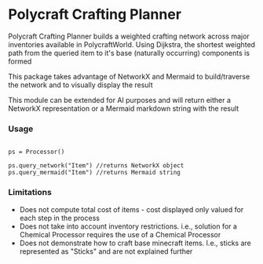 # Polycraft Crafting Planner
Polycraft Crafting Planner builds a weighted crafting network across major inventories available in PolycraftWorld.
Using Dijkstra, the shortest weighted path from the queried item to it's base (naturally occurring) components is formed

This package takes advantage of NetworkX and Mermaid to build/traverse the network and to visually display the result

This module can be extended for AI purposes and will return either a NetworkX representation or a Mermaid markdown string with the result

### Usage
<code>
ps = Processor()<br>
ps.query_network("Item") //returns NetworkX object
ps.query_mermaid("Item") //returns Mermaid string
</code> 

### Limitations
* Does not compute total cost of items - cost displayed only valued for each step in the process
* Does not take into account inventory restrictions. i.e., solution for a Chemical Processor requires the use of a Chemical Processor
* Does not demonstrate how to craft base minecraft items. I.e., sticks are represented as "Sticks" and are not explained further